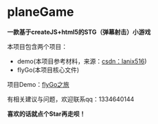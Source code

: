 # planeGame
<b>一款基于createJS+html5的STG（弹幕射击）小游戏</b>
<p>本项目包含两个项目：<p>
<ul>
  <li>demo(本项目参考材料，来源：<a href="https://blog.csdn.net/lanix516/article/details/47357747?locationNum=15&fps=1">csdn：lanix516</a>)</li>
  <li>flyGo(本项目核心文件)</li>
</ul>
<p>项目Demo：<a href="http://masaiqi1996.coding.me/planeGame/">flyGo之旅</a></p>
<p>有相关建议与问题，欢迎联系qq：1334640144</p>
<b>喜欢的话就点个Star再走呗！</b>
